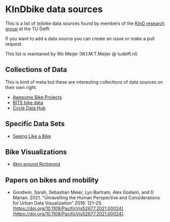 # KInDbike data sources
This is a list of (e)bike data sources found by members of the [KInD research group](https://kind.io.tudelft.nl/) at the TU Delft

If you want to add a data source you can create an issue or make a pull request.

This list is maintaned by Wo Meijer (W.I.M.T.Meijer @ tudelft.nl)

## Collections of Data
This is kind of meta but these are interesting collections of data sources on their own right.
- [Awesome Bike Projects](https://github.com/mltbnz/awesome-bikeprojects#open-data)
- [BITS bike data](https://bicycle-data.de/bicycles-data/)
- [Cycle Data Hub](https://cycle-data-hub-provincieantwerpen.hub.arcgis.com/)

## Specific Data Sets
- [Seeing Like a Bike](https://github.com/cledantec/Cycle-Atlanta-SLaB)

## Bike Visualizations
- [6km around Richmond](https://www.cyclinganalytics.com/ride/918268615752)

## Papers on bikes and mobility
- Goodwin, Sarah, Sebastian Meier, Lyn Bartram, Alex Godwin, and D Marian. 2021. “Unravelling the Human Perspective and Considerations for Urban Data Visualization” 2016: 121–25. [https://doi.org/10.1109/PacificVis52677.2021.00024](https://doi.org/10.1109/PacificVis52677.2021.00024).

